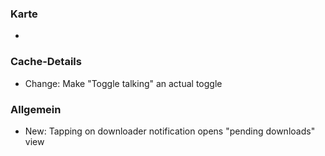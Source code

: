 ### Karte
-

### Cache-Details
- Change: Make "Toggle talking" an actual toggle

### Allgemein
- New: Tapping on downloader notification opens "pending downloads" view
